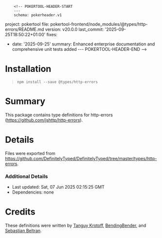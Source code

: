         <!-- POKERTOOL-HEADER-START
        ---
        schema: pokerheader.v1
project: pokertool
file: pokertool-frontend/node_modules/@types/http-errors/README.md
version: v20.0.0
last_commit: '2025-09-25T18:50:22+01:00'
fixes:
- date: '2025-09-25'
  summary: Enhanced enterprise documentation and comprehensive unit tests added
        ---
        POKERTOOL-HEADER-END -->
# Installation
> `npm install --save @types/http-errors`

# Summary
This package contains type definitions for http-errors (https://github.com/jshttp/http-errors).

# Details
Files were exported from https://github.com/DefinitelyTyped/DefinitelyTyped/tree/master/types/http-errors.

### Additional Details
 * Last updated: Sat, 07 Jun 2025 02:15:25 GMT
 * Dependencies: none

# Credits
These definitions were written by [Tanguy Krotoff](https://github.com/tkrotoff), [BendingBender](https://github.com/BendingBender), and [Sebastian Beltran](https://github.com/bjohansebas).

